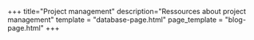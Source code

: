 +++
title="Project management"
description="Ressources about project management"
template = "database-page.html"
page_template = "blog-page.html"
+++
